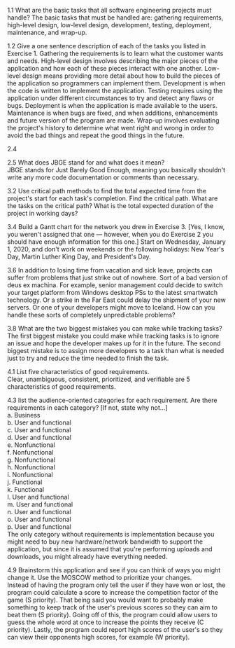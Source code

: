 1.1 What are the basic tasks that all software engineering projects must handle?
The basic tasks that must be handled are: gathering requirements, high-level design, low-level design, development, testing, deployment, maintenance, and wrap-up.

1.2 Give a one sentence description of each of the tasks you listed in Exercise 1.
Gathering the requirements is to learn what the customer wants and needs.
High-level design involves describing the major pieces of the application and how each of these pieces interact with one another.
Low-level design means providing more detail about how to build the pieces of the application so programmers can implement them.
Development is when the code is written to implement the application.
Testing requires using the application under different circumstances to try and detect any flaws or bugs.
Deployment is when the application is made available to the users.
Maintenance is when bugs are fixed, and when additions, enhancements and future version of the program are made.
Wrap-up involves evaluating the project's history to determine what went right and wrong in order to avoid the bad things and repeat the good things in the future.

2.4  

2.5 What does JBGE stand for and what does it mean?  
JBGE stands for Just Barely Good Enough, meaning you basically shouldn't write any more code documentation or comments than necessary.  

3.2 Use critical path methods to find the total expected time from the project's start for each task's completion. Find the critical path. What are the tasks on the critical path? What is the total expected duration of the project in working days?  


3.4 Build a Gantt chart for the network you drew in Exercise 3. [Yes, I know, you weren't assigned that one — however, when you do Exercise 2 you should have enough information for this one.] Start on Wednesday, January 1, 2020, and don't work on weekends or the following holidays: New Year's Day, Martin Luther King Day, and President's Day.  

3.6 In addition to losing time from vacation and sick leave, projects can suffer from problems that just strike out of nowhere. Sort of a bad version of deus ex machina. For example, senior management could decide to switch your target platform from Windows desktop PSs to the latest smartwatch technology. Or a strike in the Far East could delay the shipment of your new servers. Or one of your developers might move to Iceland. How can you handle these sorts of completely unpredictable problems?  


3.8 What are the two biggest mistakes you can make while tracking tasks?  
The first biggest mistake you could make while tracking tasks is to ignore an issue and hope the developer makes up for it in the future. The second biggest mistake is to assign more developers to a task than what is needed just to try and reduce the time needed to finish the task.  

4.1 List five characteristics of good requirements.  
Clear, unambiguous, consistent, prioritized, and verifiable are 5 characteristics of good requirements.  


4.3 list the audience-oriented categories for each requirement. Are there requirements in each category? [If not, state why not…]  
a. Business  
b. User and functional  
c. User and functional  
d. User and functional  
e. Nonfunctional  
f. Nonfunctional  
g. Nonfunctional  
h. Nonfunctional  
i. Nonfunctional  
j. Functional  
k. Functional  
l. User and functional  
m. User and functional  
n. User and functional  
o. User and functional  
p. User and functional  
The only category without requirements is implementation because you might need to buy new hardware/network bandwidth to support the application, but since it is assumed that you're performing uploads and downloads, you might already have everything needed.  

4.9 Brainstorm this application and see if you can think of ways you might change it. Use the MOSCOW method to prioritize your changes.  
Instead of having the program only tell the user if they have won or lost, the program could calculate a score to increase the competition factor of the game (S priority). That being said you would want to probably make something to keep track of the user's previous scores so they can aim to beat them (S priority). Going off of this, the program could allow users to guess the whole word at once to increase the points they receive (C priority). Lastly, the program could report high scores of the user's so they can view their opponents high scores, for example (W priority).
